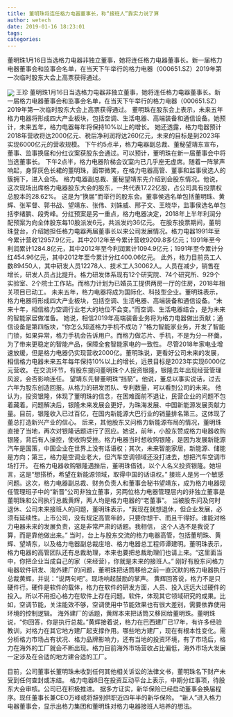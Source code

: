 ```yaml
---
title: 董明珠将连任格力电器董事长，称“接班人”靠实力说了算
author: wetech
date: 2019-01-16 18:23:01
tags: 
categories: 
---
```

董明珠1月16日当选格力电器非独立董事，她将连任格力电器董事长。新一届格力电器董事会和监事会名单，在当天下午举行的格力电器（000651.SZ）2019年第一次临时股东大会上高票获得通过。
<!-- more -->
<img align="center" border="0" src="https://imgcdn.yicai.com/uppics/images/2019/01/f7730e81c8ed77827e0da6f6313cab59.jpg" />
王珍
董明珠1月16日当选格力电器非独立董事，她将连任格力电器董事长。新一届格力电器董事会和监事会名单，在当天下午举行的格力电器（000651.SZ）2019年第一次临时股东大会上高票获得通过。
董明珠在股东会上表示，未来五年格力电器将形成四大产业板块，包括空调、生活电器、高端装备和通信设备。她预计，未来五年，格力电器每年将保持10%以上的增长。
她还透露，格力电器预计2018年营收将达2000亿元、税后净利润将达260亿元，未来的目标是到2023年实现6000亿元的营收规模。
下午约5点半，格力电器副总裁、董秘望靖东宣布，董事、监事换届和分红议案获股东会通过。可以预计，董明珠在新一届董事会中将当选董事长。
下午2点半，格力电器阶梯会议室内已几乎座无虚席。随着一阵掌声响起，身穿灰色长裙的董明珠，面带微笑，在格力电器高管、董事和监事侯选人的簇拥下，进入会场。
格力电器副总裁、董秘望靖东先介绍到会股东情况。他说，这次现场出席格力电器股东大会的股东，一共代表17.22亿股，占公司具有投票权总股本的28.62%。
这是为“换届”而举行的股东会。董事侯选名单包括董明珠、黄辉、张军督、郭书战、望靖东、张伟、刘姝威、邢子文、王晓华，监事侯选名单包括李绪鹏、段秀峰。分红预案是另一重点，格力电器决定，2018年上半年利润分配预案为向全体股东每10股派发6元，共派发约36亿元。
在股东投票期间，董明珠登台，介绍她担任格力电器两届董事长以来公司发展情况。格力电器1991年至今累计营收12957.9亿元，其中2012年至今累计营收9209.8多亿元；1991年至今利润累计1284.8亿元，其中2012年至今利润累计1094.9亿元；1991年至今累计分红454.96亿元，其中2012年至今累计分红400.06亿元。
此外，格力目前员工人数89450人，其中研发人员12278人、技术工人30062人。人员在减少，销售在增长，研发人员占比提升。格力研发体系现有12个研究院、74个研究所、929个实验室、2个院士工作站。而格力计划为已婚员工提供两房一厅的住房，2018年相关项目已动工。
未来五年，格力电器将成为国际化、科技型企业。董明珠表示，格力电器将形成四大产业板块，包括空调、生活电器、高端装备和通信设备。“未来十年，相信格力空调行业老大的地位不会变。”而空调、生活电器结合，是为未来的智能家居做准备。
她说，相信2019年高端装备业务将为格力电器做出贡献；通信设备是第四版块，“你怎么知道格力手机不成功？”格力智能家业务，开发了智能门锁，如果异常，格力手机会告诉用户。而格力做芯片、手机，不是为分一杯羹，为了带来更稳定的智能产品，保障全套智能家电的一致性。
尽管2018年家电业增速放缓，但是格力电器仍实现营收2000亿。董明珠说，更看好公司未来的发展，相信格力电器未来五年每年保持10%以上的增长，远景目标是2023年实现6000亿元营收。
在交流环节，有股东提问董明珠个人投资银隆，银隆去年出现经营管理风波，会否影响连任。
望靖东先替董明珠“挡箭”。他说，董总以事实说话，过去六年为股东创造回报。从格力的研发团队、专利数量，可以看到公司的未来。
他认为，投资银隆，体现了董明珠的信念，在困难面前不退让，民营企业的问题不包着藏着。问题解决后，银隆未来发展会更好，为珠海发展、中国新能源发展贡献力量。目前，银隆收入已过百亿，在国内新能源大巴行业的销量排名第三。这体现了董总打造新兴产业的信心。
后来，其他股东又问格力新能源布局的情况，董明珠直接了当地，再次对银隆话题进行了回应。她说，前年，小股东赞成格力电器收购银隆，背后有人操控，使收购受挫。格力电器当时想收购银隆，是因为发展新能源汽车是国策，中国企业在世界上没有话语权；其次，未来智能家居，新能源、储能是方向；第三，格力是空调业老大，但汽车空调领域还没打进去，想把汽车空调市场打开。
在格力电器收购银隆遇挫后，董明珠借钱，以个人名义投资银隆。她坦言，这是“想搭桥，希望在新能源领域，取得中国的话语权。”
接班人是另一个敏感问题。这次，格力电器副总裁、财务负责人和董事会秘书望靖东，成为格力电器现任管理班子中的“新晋”公司非独立董事，另两位格力电器管理层内的非独立董事是董明珠和公司执行总裁黄辉，两人均是格力电器的“老董事”。
当被股东问及何时退休、公司未来接班人的问题，董明珠表示，“我现在就想退休，但企业发展，必须有延续性。上市公司，没有规定高管年龄，只要你想干、而且干得好。谁能对格力电器未来的发展负责，这是非常严肃的话题。我相信， 这个人选不是我说了算，而是靠他做出来。”
当时，台上与股东交流的格力电器高管，包括董明珠、黄辉、望靖东，以及格力电器副总裁庄培、格力电器总工程师谭建明。董明珠表示，格力电器的高管团队还有总裁助理，本来也要把总裁助理们也请上来。“这里面当中，你把企业当成自己的家（来经营），你就是未来的接班人。”
刚好有股东问格力电器软件研发、海外建厂的问题，董明珠把话筒移给之前一直沉默的格力电器执行总裁黄辉，并说：“说两句吧”。现场响起鼓励的掌声。
黄辉回答说，格力不是只硬件行。硬件是软件的载体，格力在软件的研发方面，人员、投入远远大过硬件的投入。所以不用担心格力在软件上存在问题。软件，体现其它领域研究的成果。比如，空调节能，关注能效不够，空调使用中节能效果也有很大差别，需要依靠使用环境的控制逻辑。
海外建厂的话题，黄辉本来把话筒又移回给董明珠。董明珠说，“你回答，你是执行总裁。”黄辉接着说，格力在巴西建厂已17年，有许多经验教训，对格力在其它地方建厂起支撑作用。哪些地方建厂，现在有根本性变化。需分析格力市场占有状况、格力品牌影响力，还有当地的投资环境，有了市场后，格力在海外的工厂就会不断出现。格力目前海外市场营收占比偏低，海外市场大发展一定涉及在合适的地方建合适的工厂。
 
 
目前，公司董事长董明珠未收到任何其他相关诉讼的法律文书，董明珠名下财产未受到任何查封或冻结。
格力电器8日在投资互动平台上表示，中期分红事项，待股东大会审核。公司已在积极推进。
据多方证实，新华保险已经启动董事会换届程序。现任董事长兼CEO万峰或将辞别供职近四年半的新华保险。
“新人”进入格力电器董事会，显示出格力集团和董明珠对格力电器接班人培养的想法。
